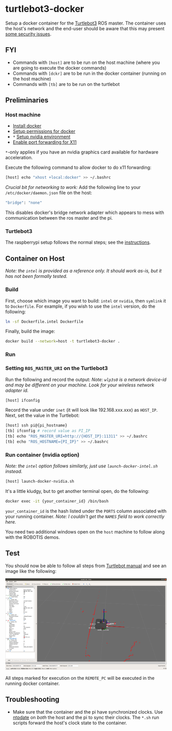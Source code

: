 # turtlebot3-docker

Setup a docker container for the [Turtlebot3](http://emanual.robotis.com/docs/en/platform/turtlebot3/projects/) ROS master.  The container uses the host's network and the end-user should be aware that this may present [some security issues](https://www.cimcor.com/blog/the-top-5-security-risks-in-docker-container-deployment).

## FYI

* Commands with `[host]` are to be run on the host machine (where you are going to execute the docker commands)
* Commands with `[dckr]` are to be run in the docker container (running on the host machine)
* Commands with `[tb]` are to be run on the turtlebot

## Preliminaries

### Host machine
* [Install docker](https://docs.docker.com/get-started/)
* [Setup permissions for docker](https://docs.docker.com/install/linux/linux-postinstall/)
* `*` [Setup nvidia environment](http://wiki.ros.org/docker/Tutorials/Hardware%20Acceleration)
* [Enable port forwarding for X11](https://forums.docker.com/t/start-a-gui-application-as-root-in-a-ubuntu-container/17069)

`*`-only applies if you have an nvidia graphics card available for hardware acceleration.

Execute the following command to allow docker to do x11 forwarding:
```bash
[host] echo "xhost +local:docker" >> ~/.bashrc
```

_Crucial bit for networking to work:_
Add the following line to your `/etc/docker/daemon.json` file on the host:

```bash
"bridge": "none"
```

This disables docker's bridge network adapter which appears to mess with communication between the ros master and the pi.

### Turtlebot3
The raspberrypi setup follows the normal steps; see the [instructions](http://emanual.robotis.com/docs/en/platform/turtlebot3/sbc_setup/).

## Container on Host

_Note: the `intel` is provided as a reference only.  It should work as-is, but it has not been formally tested._

### Build
First, choose which image you want to build: `intel` or `nvidia`, then `symlink` it to `Dockerfile`.  For example, if you wish to use the `intel` version, do the following:

```bash
ln -sf Dockerfile.intel Dockerfile
```

Finally, build the image:

```bash
docker build --network=host -t turtlebot3-docker .
```

### Run

### Setting `ROS_MASTER_URI` on the Turtlebot3

Run the following and record the output: _Note: `wlp3s0` is a network device-id and may be different on your machine.  Look for your wireless network adapter id._

```bash
[host] ifconfig
```

Record the value under `inet` (it will look like 192.168.xxx.xxx) as `HOST_IP`.
Next, set the value in the Turtlebot:

```bash
[host] ssh pi@{pi_hostname}
[tb] ifconfig # record value as PI_IP
[tb] echo "ROS_MASTER_URI=http://{HOST_IP}:11311" >> ~/.bashrc
[tb] echo "ROS_HOSTNAME={PI_IP}" >> ~/.bashrc
```

### Run container (nvidia option)

_Note: the `intel` option follows similarly, just use `launch-docker-intel.sh` instead._

```bash
[host] launch-docker-nvidia.sh
```

It's a little kludgy, but to get another terminal open, do the following:

```bash
docker exec -it {your_container_id} /bin/bash
```

`your_container_id` is the hash listed under the `PORTS` column associated with your running container.  _Note: I couldn't get the `NAMES` field to work correctly here._

You need two additional windows open on the `host` machine to follow along with the ROBOTIS demos.

## Test

You should now be able to follow all steps from [Turtlebot manual](http://emanual.robotis.com/docs/en/platform/turtlebot3/bringup/#bringup) and see an image like the following:

![tb-rviz](./turtlebot-working.png)

All steps marked for execution on the `REMOTE_PC` will be executed in the running docker container.

## Troubleshooting

* Make sure that the container and the pi have synchronized clocks.  Use [ntpdate](http://emanual.robotis.com/docs/en/platform/turtlebot3/faq/#faq) on _both_ the host and the pi to sync their clocks.  The `*.sh` run scripts forward the host's clock state to the container.

